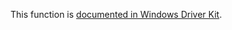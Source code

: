 This function is [documented in Windows Driver Kit](https://learn.microsoft.com/en-us/windows-hardware/drivers/ddi/ntddk/nf-ntddk-rtlinitializegenerictableavl).
